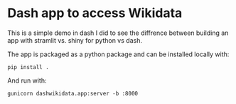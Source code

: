 # Dash app to access Wikidata

This is a simple demo in dash I did to see the diffrence between building an app with stramlit vs. shiny for python vs dash.

The app is packaged as a python package and can be installed locally with:

```
pip install .
```

And run with:

```
gunicorn dashwikidata.app:server -b :8000
```

